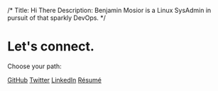 /*
Title: Hi There
Description: Benjamin Mosior is a Linux SysAdmin in pursuit of that sparkly DevOps.
*/


<h1 class="splash-head">Let's connect.</h1>
<p class="splash-subhead">
    Choose your path:
</p>
<p>
    <a target="_blank" href="https://github.com/bemosior/" class="pure-button pure-button-primary"><i class="fa fa-github"></i>GitHub</a>
    <a target="_blank" href="https://twitter.com/BenjaminMosior" class="pure-button pure-button-primary"><i class="fa fa-twitter"></i>Twitter</a>
    <a target="_blank" href="https://www.linkedin.com/pub/benjamin-mosior/49/352/826/" class="pure-button pure-button-primary"><i class="fa fa-linkedin-square"></i>LinkedIn</a>
	<a target="_blank" href="/themes/bmosior.com/Resume-Mosior.pdf" class="pure-button pure-button-primary"><i class="fa fa-file"></i>Résumé</a>
</p>